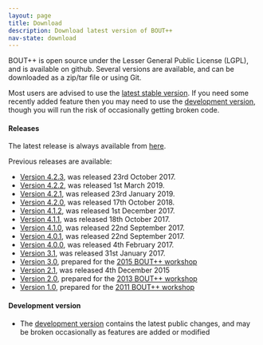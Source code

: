 ```yaml
---
layout: page
title: Download
description: Download latest version of BOUT++
nav-state: download
---
```


BOUT++ is open source under the Lesser General Public License (LGPL), and is available on github.
Several versions are available, and can be downloaded as a zip/tar file or using Git.

Most users are advised to use the [latest stable version][latest].
If you need some recently added feature then you may need to use the [development version][development],
though you will run the risk of occasionally getting broken code.

#### Releases

The latest release is always available from [here][latest].

Previous releases are available:

* [Version 4.2.3][v4.2.3], was released 23rd October 2017.
* [Version 4.2.2][v4.2.2], was released 1st March 2019.
* [Version 4.2.1][v4.2.1], was released 23rd January 2019.
* [Version 4.2.0][v4.2.0], was released 17th October 2018.
* [Version 4.1.2][v4.1.2], was released 1st December 2017.
* [Version 4.1.1][v4.1.1], was released 18th October 2017.
* [Version 4.1.0][v4.1.0], was released 22nd September 2017.
* [Version 4.0.1][v4.0.1], was released 22nd September 2017.
* [Version 4.0.0][v4.0.0], was released 4th February 2017.
* [Version 3.1][v3.1], was released 31st January 2017.
* [Version 3.0][v3.0], prepared for the [2015 BOUT++ workshop](../documentation/workshop2015.html)
* [Version 2.1][v2.1], was released 4th December 2015
* [Version 2.0][v2.0], prepared for the [2013 BOUT++ workshop](https://bout2013.llnl.gov/)
* [Version 1.0][v1.0], prepared for the [2011 BOUT++ workshop](https://bout2011.llnl.gov/)

#### Development version

* The [development version][development] contains the latest public changes,
  and may be broken occasionally as features are added or modified

[latest]: https://github.com/boutproject/BOUT-dev/releases/latest
[development]: https://github.com/boutproject/BOUT-dev/tree/next
[v4.2.3]: https://github.com/boutproject/BOUT-dev/releases/tag/v4.2.3
[v4.2.2]: https://github.com/boutproject/BOUT-dev/releases/tag/v4.2.2
[v4.2.1]: https://github.com/boutproject/BOUT-dev/releases/tag/v4.2.1
[v4.2.0]: https://github.com/boutproject/BOUT-dev/releases/tag/v4.2.0
[v4.1.2]: https://github.com/boutproject/BOUT-dev/releases/tag/v4.1.2
[v4.1.1]: https://github.com/boutproject/BOUT-dev/releases/tag/v4.1.1
[v4.1.0]: https://github.com/boutproject/BOUT-dev/releases/tag/v4.1.0
[v4.0.1]: https://github.com/boutproject/BOUT-dev/releases/tag/v4.0.1
[v4.0.0]: https://github.com/boutproject/BOUT-dev/releases/tag/v4.0.0
[v3.1]: https://github.com/boutproject/BOUT-dev/releases/tag/v3.1
[v3.0]: https://github.com/boutproject/BOUT-dev/releases/tag/v3.0
[v2.1]: https://github.com/boutproject/BOUT-dev/releases/tag/v2.1
[v2.0]: https://github.com/boutproject/BOUT-dev/releases/tag/v2.0
[v1.0]: https://github.com/boutproject/BOUT-dev/releases/tag/v1.0
